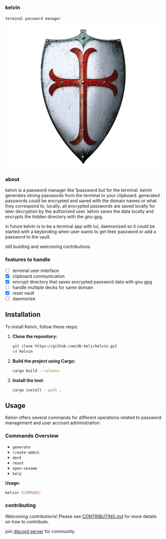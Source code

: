 ### kelvin

`terminal password manager`

![kelvin](kelvin.png)

### about

kelvin is a password manager like 1password but for the terminal. kelvin generates strong passwords from the terminal to your clipboard. generated passwords could be encrypted and saved with the domain names or what they correspond to, locally. all encrypted passwords are saved locally for later decryption by the authorized user. kelvin saves the data locally and encrypts the hidden directory with the gnu gpg.

<p>
    in future kelvin is to be a terminal app with tui, daemonized so it could be started with a keybinding when user wants to get their password or add a password to the vault.
</p>

<p>still building and welcoming contributions</p>

### features to handle

- [ ] terminal user interface
- [x] clipboard communication
- [x] encrypt directory that saves encrypted password data with gnu gpg
- [ ] handle multiple decks for same domain
- [x] reset vault
- [ ] daemonize

## Installation

To install Kelvin, follow these steps:

1. **Clone the repository:**

   ```sh
   git clone https://github.com/db-keli/kelvin.git
   cd kelvin
   ```

2. **Build the project using Cargo:**

   ```sh
   cargo build --release
   ```

3. **Install the tool:**
   ```sh
   cargo install --path .
   ```

## Usage

Kelvin offers several commands for different operations related to password management and user account administration:

### Commands Overview

- `generate`
- `create-admin`
- `deck`
- `reset`
- `open-sesame`
- `help`

**Usage:**

```sh
kelvin [COMMAND]
```

### contributing

Welcoming contributions! Please see [CONTRIBUTING.md](CONTRIBUTING.md) for more details on how to contribute.

join [discord server](https://discord.gg/kMb55jNV9T) for community.
